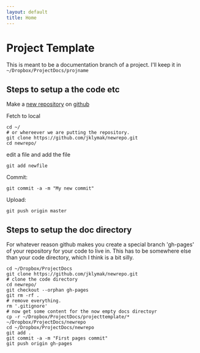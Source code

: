 ```yaml
---
layout: default
title: Home
---
```


# Project Template

This is meant to be a documentation branch of a project.  I'll keep it in `~/Dropbox/ProjectDocs/projname`

## Steps to setup a the code etc

Make a [new repository](https://help.github.com/articles/create-a-repo) on [github](github.org)

Fetch to local

    cd ~/
    # or whereever we are putting the repository.  
    git clone https://github.com/jklymak/newrepo.git
    cd newrepo/

edit a file and add the file

    git add newfile

Commit:

    git commit -a -m "My new commit"

Upload:

    git push origin master

## Steps to setup the doc directory

For whatever reason github makes you create a special branch 'gh-pages' of your repository for your code to live in.  This has to be somewhere else than your code directory, which I think is a bit silly.  

    cd ~/Dropbox/ProjectDocs
    git clone https://github.com/jklymak/newrepo.git
    # clone the code directory
    cd newrepo/
    git checkout --orphan gh-pages
    git rm -rf .
    # remove everything.
    rm '.gitignore'
    # now get some content for the now empty docs directoyr
    cp -r ~/Dropbox/ProjectDocs/projecttemplate/* ~/Dropbox/ProjectDocs/newrepo
    cd ~/Dropbox/ProjectDocs/newrepo
    git add .
    git commit -a -m "First pages commit"
    git push origin gh-pages

